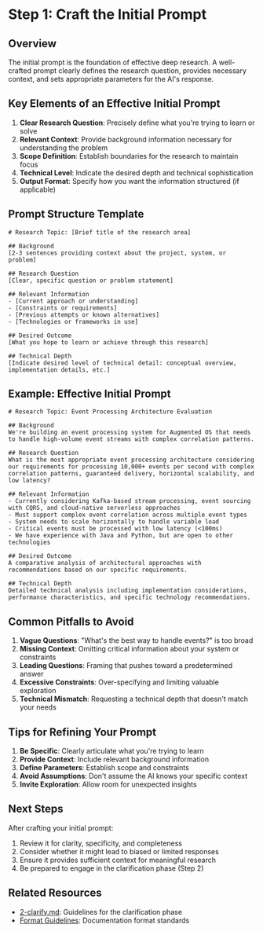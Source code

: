 # Step 1: Craft the Initial Prompt

## Overview

The initial prompt is the foundation of effective deep research. A well-crafted prompt clearly defines the research question, provides necessary context, and sets appropriate parameters for the AI's response.

## Key Elements of an Effective Initial Prompt


1. **Clear Research Question**: Precisely define what you're trying to learn or solve
2. **Relevant Context**: Provide background information necessary for understanding the problem
3. **Scope Definition**: Establish boundaries for the research to maintain focus
4. **Technical Level**: Indicate the desired depth and technical sophistication
5. **Output Format**: Specify how you want the information structured (if applicable)

## Prompt Structure Template

```
# Research Topic: [Brief title of the research area]

## Background
[2-3 sentences providing context about the project, system, or problem]

## Research Question
[Clear, specific question or problem statement]

## Relevant Information
- [Current approach or understanding]
- [Constraints or requirements]
- [Previous attempts or known alternatives]
- [Technologies or frameworks in use]

## Desired Outcome
[What you hope to learn or achieve through this research]

## Technical Depth
[Indicate desired level of technical detail: conceptual overview, implementation details, etc.]
```

## Example: Effective Initial Prompt

```
# Research Topic: Event Processing Architecture Evaluation

## Background
We're building an event processing system for Augmented OS that needs to handle high-volume event streams with complex correlation patterns.

## Research Question
What is the most appropriate event processing architecture considering our requirements for processing 10,000+ events per second with complex correlation patterns, guaranteed delivery, horizontal scalability, and low latency?

## Relevant Information
- Currently considering Kafka-based stream processing, event sourcing with CQRS, and cloud-native serverless approaches
- Must support complex event correlation across multiple event types
- System needs to scale horizontally to handle variable load
- Critical events must be processed with low latency (<100ms)
- We have experience with Java and Python, but are open to other technologies

## Desired Outcome
A comparative analysis of architectural approaches with recommendations based on our specific requirements.

## Technical Depth
Detailed technical analysis including implementation considerations, performance characteristics, and specific technology recommendations.
```

## Common Pitfalls to Avoid


1. **Vague Questions**: "What's the best way to handle events?" is too broad
2. **Missing Context**: Omitting critical information about your system or constraints
3. **Leading Questions**: Framing that pushes toward a predetermined answer
4. **Excessive Constraints**: Over-specifying and limiting valuable exploration
5. **Technical Mismatch**: Requesting a technical depth that doesn't match your needs

## Tips for Refining Your Prompt


1. **Be Specific**: Clearly articulate what you're trying to learn
2. **Provide Context**: Include relevant background information
3. **Define Parameters**: Establish scope and constraints
4. **Avoid Assumptions**: Don't assume the AI knows your specific context
5. **Invite Exploration**: Allow room for unexpected insights

## Next Steps

After crafting your initial prompt:


1. Review it for clarity, specificity, and completeness
2. Consider whether it might lead to biased or limited responses
3. Ensure it provides sufficient context for meaningful research
4. Be prepared to engage in the clarification phase (Step 2)

## Related Resources

* [2-clarify.md](./2-clarify.md): Guidelines for the clarification phase
* [Format Guidelines](../format.md): Documentation format standards


